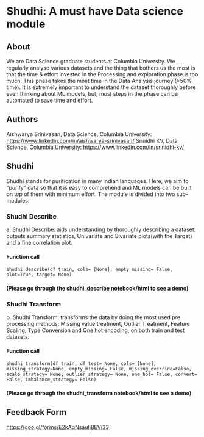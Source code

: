 # Shudhi: A must have Data science module

## About

We are Data Science graduate students at Columbia University. We regularly analyse various datasets and the thing that bothers us the most is that the time & effort invested in the Processing and exploration phase is too much. This phase takes the most time in the Data Analysis journey (>50% time). It is extremely important to understand the dataset thoroughly before even thinking about ML models, but, most steps in the phase can be automated to save time and effort.

## Authors

Aishwarya Srinivasan, Data Science, Columbia University: https://www.linkedin.com/in/aishwarya-srinivasan/
Srinidhi KV, Data Science, Columbia University: https://www.linkedin.com/in/srinidhi-kv/

## Shudhi

Shudhi stands for purification in many Indian languages. Here, we aim to "purify" data so that it is easy to comprehend and ML models can be built on top of them with minimum effort. The module is divided into two sub-modules:

### Shudhi Describe

a. Shudhi Describe: aids understanding by thoroughly describing a dataset: outputs summary statistics, Univariate and Bivariate plots(with the Target) and a fine correlation plot.

#### Function call
```{python}
shudhi_describe(df_train, cols= [None], empty_missing= False, plot=True, target= None)
```

#### (Please go through the shudhi_describe notebook/html to see a demo)

### Shudhi Transform
b. Shudhi Transform: transforms the data by doing the most used pre processing methods: Missing value treatment, Outlier Treatment, Feature Scaling, Type Conversion and One hot encoding, on both train and test datasets.

#### Function call

```{python}
shudhi_transform(df_train, df_test= None, cols= [None], missing_strategy=None, empty_missing= False, missing_override=False, scale_strategy= None, outlier_strategy= None, one_hot= False, convert= False, imbalance_strategy= False)
```
#### (Please go through the shudhi_transform notebook/html to see a demo)

## Feedback Form

https://goo.gl/forms/E2kAqNsauIjBEVi33
